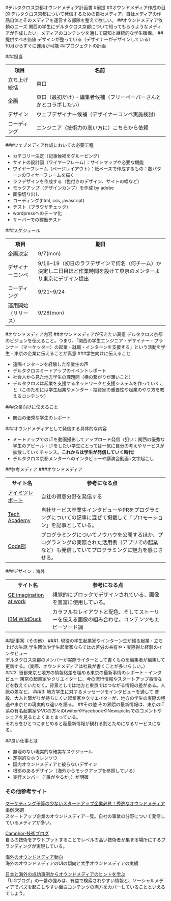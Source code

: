 #デルタクロス京都オウンドメディア計画書
#前提
##オウンドメディア作成の目的
デルタクロス京都について発信するための自社メディア。自社メディアの作品自体とそのメディアを運営する部隊を整えて欲しい。
##オウンドメディア依頼のニーズ
関西の学生にデルタクロス京都について知ってもらうようなメディアが作成したい。メディアのコンテンツを通して周知と継続的な学生確保。
##提供すべき価値
デザインが整っている（デザイナーがデザインしている）<br>
10月からすぐに運用が可能
##プロジェクトの計画

###担当

<table>
<tr>
<th>項目</th>
<th>名前</th>
</tr>
<tr>
<td>立ち上げ統括</td>
<td>東口</td>
</tr>
<tr>
<td>企画</td>
<td>東口（最初だけ）・編集者候補（フリーペーパーさんとかとコラボしたい）</td>
</tr>
<tr>
<td>デザイン</td>
<td>ウェブデザイナー候補（デザイナーコンペ実施検討）</td>
</tr>
<tr>
<td>コーディング</td>
<td>エンジニア（技術力の高い方に）こちらから依頼</td>
</tr>
</table>

###ウェブメディア作成においての必要工程
<ul>
<li>カテゴリー決定（記事候補をグルーピング）</li>
<li>サイトの設計図（ワイヤーフレーム）：サイトマップや必要な機能</li>
<li>ワイヤーフレーム（ページレイアウト）：紙ベースで作成するもの：数パターンのワイヤーフレームを描く</li>
<li>ラフデザインを作成する（色付きのデザイン、サイトの幅など）</li>
<li>モックアップ（デザインカンプ）を作成 by adobe</li>
<li>画像切り出し</li>
<li>コーディング(html, css, javascript)</li>
<li>テスト（ブラウザチェック）</li>
<li>wordpressへのテーマ化</li>
<li>サーバーでの稼働テスト</li>
</ul>

###スケジュール
<table>
<tr>
<th>項目</th>
<th>期日</th>
</tr>
<tr>
<td>企画決定</td>
<td>9/7(mon)</td>
</tr>
<tr>
<td>デザイナーコンペ</td>
<td>9/16~19（初日のラフデザインで何名（何チーム）か決定し二日目ほど作業時間を設けて東京のメンターより東京にデザイン提出</td>
</tr>
<tr>
<td>コーディング</td>
<td>9/21~9/24</td>
</tr>
<tr>
<td>運用開始（リリース）</td>
<td>9/28(mon)</td>
</tr>
</table>


#オウンドメディア内容
##オウンドメディアが伝えたい真意
デルタクロス京都のビジョンを伝えること。つまり、「関西の学生エンジニア・デザイナー・プランナー（マーケッター）の起業・就職・インターンを支援する」という活動を学生・東京の企業に伝えることが真意
###学生向けに伝えること
<ul>
<li>遠隔インターンを経験した卒業生の声</li>
<li>デルタクロスミートアップのイベントレポート</li>
<li>社会人から見た地方学生の課題間（横の繋がりが薄いこと）</li>
<li>デルタクロスは起業を支援するネットワークと支援システムを作っていくこと（このためには学生起業やメンター・投資家の重要性や起業のやり方を教えるコンテンツ）</li>
</ul>

###企業向けに伝えること
<ul>
<li>関西の優秀な学生のレポート</li>
</ul>

###オウンドメディアとして発信する具体的な内容
<ul>
<li>ミートアップでのLTを動画撮影してアップロード発信（狙い：関西の優秀な学生のアピール・LTをしたい学生にとっては一気に自分の考えやサービスが拡散していくチャンス。<strong>これからは学生が発信していく時代</strong>）</li>
<li>デルタクロス京都メンターへのインタビューや講演会動画+文字起こし</li>
</ul>

##参考メディア
###オウンドメディア
<table>
<tr>
<th>サイト名</th>
<th>参考になる点</th>
</tr>
<tr>
<td><a href="http://imitsu.jp/report/">アイミツレポート</a></td>
<td>自社の得意分野を発信する</td>
</tr>
<tr>
<td><a href="http://magazine.techacademy.jp/magazine/">Tech Academy</a></td>
<td>自社サービス卒業生インタビューやPRをプログラミングについての記事に混ぜて掲載して「プロモーション」を記事としている。</td>
</tr>
<tr>
<td><a href="http://blog.codecamp.jp/successful_business_for_application/">Code部</a></td>
<td>プログラミングについてノウハウを公開するほか、プログラミングの実際された活用例（アプリでの起業など）も発信していてプログラミングに魅力を感じさせる。</td>
</tr>
</table>

###デザイン：海外
<table>
<tr>
<th>サイト名</th>
<th>参考になる点</th>
</tr>
<tr>
<td><a href="http://www.ge.com/">GE imagination at work</a></td>
<td>視覚的にブロックでデザインされている、画像を豊富に使用している。</td>
</tr>
<tr>
<td><a href="http://www.ibm.com/smarterplanet/us/en/wild-ducks-podcast/episode-8-internet-of-things-podcast.html">IBM WildDuck</a></td>
<td>カラフルなレイアウトと配色、そしてストーリーを伝える画像の組み合わせ。コンテンツもエピーソード調</td>
</tr>
</table>




##記事案（その他）
###1. 現役の学生起業家やインターン生が綴る起業・立ち上げの生話
学生団体や学生起業家ならではの苦労の共有や・実際得た経験のインタビュー<br>
デルタクロス京都のメンバーが実際ライターとして書くものを編集者が編集して更新する。（実際、オウンドメディアは社員が書くことが多いらしい。）<br>
###2. 首都東京と地方の情報格差を埋める東京の最新事情のレポート・インタビュー
東京の起業家やクリエイターに、今の流行情報やスタートアップ事情などを教えていただく。背景としては地方と東京ではつながる情報の差がある。人脈の差など。
###3. 地方学生に対するメッセージをインタビューを通して
普段、大人と繋がりが持ちにくい起業家やクリエイターが、地方の学生の実際の境遇や東京との現実的な違いを語る。
##その他
その界隈の最新情報は、東京のIT系の有名起業家やVCの方々のtwiiterやFacebookやNewspicksでのコメントやシェアを見るとよくまとまっている。<br>それらをひとつにまとめると超最新情報が観れる割とためになるサービスになる。

##良い仕事とは
<ul>
<li>無理のない現実的な確実なスケジュール</li>
<li>定期的なホウレンソウ</li>
<li>国内オウンドメディアと被らないデザイン</li>
<li>根拠のあるデザイン（海外からモックアップを参照している）</li>
<li>実行メンバー（「誰がやるか」）が明確</li>
</ul>

### その他参考サイト
<a href="https://biz.moneyforward.com/blog/business-hack/owned-media/">マーケティング予算の少ないスタートアップ企業必見！秀逸なオウンドメディア事例36選
</a><br>
スタートアップ企業のオウンドメディア一覧。自社の事業の分野について発信しているメディアが多い。

<a href="http://tech.camph.net/">Camphor-技術ブログ</a><br>
自らの技術をアウトプットすることでレベルの高い技術者が集まる場所にするブランディングが実現している。

<a href="http://www.tribeck.jp/seminar-column/column/owned-media-overseas/02.html">海外のオウンドメディア動向</a><br>
海外のオウンドメディアのUIの傾向と大手オウンドメディアの実績

<a href="http://labs.i3design.jp/201502-14">日本と海外の成功事例からオウンドメディアのヒントを学ぶ</a><br>
「LIGブログ」の一番の強みは、有益で検索されやすい情報と、ソーシャルメディアでバズを起こしやすい面白コンテンツの両方をカバーしていることといえるでしょう。


